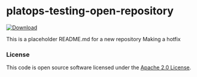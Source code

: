 
# platops-testing-open-repository

 [ ![Download](https://api.bintray.com/packages/hmrc/releases/platops-testing-open-repository/images/download.svg) ](https://bintray.com/hmrc/releases/platops-testing-open-repository/_latestVersion)

This is a placeholder README.md for a new repository
Making a hotfix
### License

This code is open source software licensed under the [Apache 2.0 License]("http://www.apache.org/licenses/LICENSE-2.0.html").
